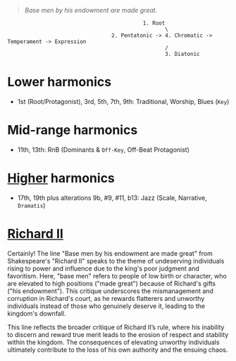 > *Base men by his endowment are made great.*
                                               
                                               1. Root
                                                      \
                                     2. Pentatonic -> 4. Chromatic -> Temperament -> Expression
                                                      /
                                                      3. Diatonic


# Lower harmonics
- 1st (Root/Protagonist), 3rd, 5th, 7th, 9th: Traditional, Worship, Blues (`Key`)
  
# Mid-range harmonics
- 11th, 13th: RnB (Dominants & `Off-Key`, Off-Beat Protagonist)
  
# [Higher](https://github.com/abikesa/adog/blob/main/index.md) harmonics
- 17th, 19th plus alterations 9b, #9, #11, b13: Jazz (Scale, Narrative, `Dramatis`)

# [Richard II](https://abikesa.github.io/henryv/)

Certainly! The line "Base men by his endowment are made great" from Shakespeare's "Richard II" speaks to the theme of undeserving individuals rising to power and influence due to the king's poor judgment and favoritism. Here, "base men" refers to people of low birth or character, who are elevated to high positions ("made great") because of Richard's gifts ("his endowment"). This critique underscores the mismanagement and corruption in Richard's court, as he rewards flatterers and unworthy individuals instead of those who genuinely deserve it, leading to the kingdom's downfall. 

This line reflects the broader critique of Richard II’s rule, where his inability to discern and reward true merit leads to the erosion of respect and stability within the kingdom. The consequences of elevating unworthy individuals ultimately contribute to the loss of his own authority and the ensuing chaos.
